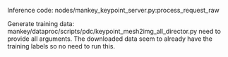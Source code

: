 Inference code:
nodes/mankey_keypoint_server.py:process_request_raw

Generate training data:
mankey/dataproc/scripts/pdc/keypoint_mesh2img_all_director.py 
need to provide all arguments.
The downloaded data seem to already have the training labels so no need to run this.



